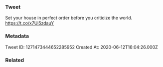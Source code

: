 ### Tweet
Set your house in perfect order before you criticize the world. https://t.co/x7Ui5zdauY

### Metadata
Tweet ID: 1271473444652285952
Created At: 2020-06-12T16:04:26.000Z

### Related

